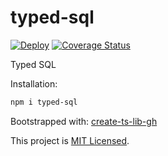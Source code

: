 # typed-sql

[![Deploy](https://github.com/glebbash/typed-sql/workflows/build/badge.svg)](https://github.com/glebbash/typed-sql/actions)
[![Coverage Status](https://coveralls.io/repos/github/glebbash/typed-sql/badge.svg?branch=master)](https://coveralls.io/github/glebbash/typed-sql?branch=master)

Typed SQL

<!-- TODO: add extended examples -->

Installation:

```sh
npm i typed-sql
```

<!-- TODO: add usage examples -->

Bootstrapped with: [create-ts-lib-gh](https://github.com/glebbash/create-ts-lib-gh)

This project is [MIT Licensed](LICENSE).

